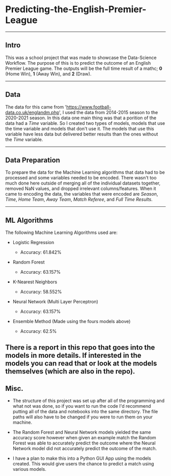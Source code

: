 # Predicting-the-English-Premier-League
-------------------------------------------------------------------------------------------------
## Intro

This was a school project that was made to showcase the Data-Science Workflow. The purpose of this is to predict the outcome of an English Premier League game. 
The outputs will be the full time result of a mathc; **0** (Home Win), **1** (Away Win), and **2** (Draw).   

-------------------------------------------------------------------------------------------------
## Data

The data for this came from 'https://www.football-data.co.uk/englandm.php', I used the data from 2014-2015 season to the 2020-2021 season. In this data one main thing was that a porition of the data had a *Time* variable. So I created two types of models, models that use the time variable and models that don't use it. The models that use this variable have less data but delivered better results than the ones without the *Time* variable. 

-------------------------------------------------------------------------------------------------
## Data Preparation

To prepare the data for the Machine Learning algorithms that data had to be processed and some variables needed to be encoded. There wasn't too much done here outside of merging
all of the individual datasets together, removed NaN values, and dropped irrelevant columns/features. When it came to encoding the data, the variables that were encoded are *Season*, *Time*, *Home Team*, *Away Team*, *Match Referee*, and *Full Time Results*.

-------------------------------------------------------------------------------------------------
## ML Algorithms

The following Machine Learning Algorithms used are:
  * Logistic Regression
      - Accuracy: 61.842%

  * Random Forest
      - Accuracy: 63.157%
      
  * K-Nearest Neighbors
       - Accuracy: 58.552%
  
  * Neural Network (Multi Layer Perceptron)
      - Accuracy: 63.157%
      
  * Ensemble Method (Made using the fours models above)
      - Accuracy: 62.5%

There is a report in this repo that goes into the models in more details. If interested in the models you can read that or look at the models themselves (which are also in the repo).
-------------------------------------------------------------------------------------------------
## Misc.

* The structure of this project was set up after all of the programming and what not was done, so if you want to run the code I'd recommend putting all of the data and notebooks
into the same directory. The file paths will also have to be changed if you were to run them on your machine. 

* The Random Forest and Neural Network models yielded the same accuracy score however when given an example match the Random Forest was able to accurately predict the outcome where the Neural Network model did not accurately predict the outcome of the match. 

* I have a plan to make this into a Python GUI App using the models created. This would give users the chance to predict a match using various models. 
